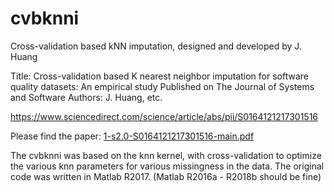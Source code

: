 # cvbknni
Cross-validation based kNN imputation, designed and developed by J. Huang

Title: Cross-validation based K nearest neighbor imputation for software quality datasets: An empirical study
Published on The Journal of Systems and Software
Authors: J. Huang, etc.

https://www.sciencedirect.com/science/article/abs/pii/S0164121217301516

Please find the paper: [1-s2.0-S0164121217301516-main.pdf](https://github.com/Hellwalker/cvbknni/files/9400738/1-s2.0-S0164121217301516-main.pdf)

The cvbknni was based on the knn kernel, with cross-validation to optimize the various knn parameters for various missingness in the data.
The original code was written in Matlab R2017. (Matlab R2016a - R2018b should be fine)



